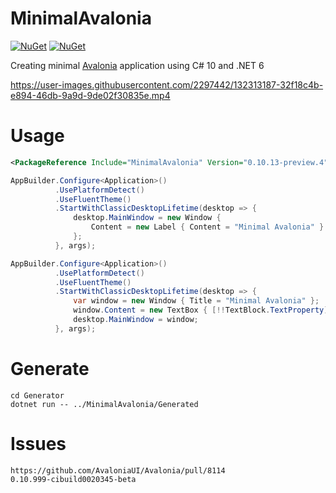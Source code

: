 # MinimalAvalonia

[![NuGet](https://img.shields.io/nuget/v/MinimalAvalonia.svg)](https://www.nuget.org/packages/MinimalAvalonia)
[![NuGet](https://img.shields.io/nuget/dt/MinimalAvalonia.svg)](https://www.nuget.org/packages/MinimalAvalonia)

Creating minimal [Avalonia](https://avaloniaui.net/) application using C# 10 and .NET 6

https://user-images.githubusercontent.com/2297442/132313187-32f18c4b-e894-46db-9a9d-9de02f30835e.mp4

# Usage

```xml
<PackageReference Include="MinimalAvalonia" Version="0.10.13-preview.4" />
```

```C#
AppBuilder.Configure<Application>()
          .UsePlatformDetect()
          .UseFluentTheme()
          .StartWithClassicDesktopLifetime(desktop => {
              desktop.MainWindow = new Window {
                  Content = new Label { Content = "Minimal Avalonia" }
              };
          }, args);
```

```C#
AppBuilder.Configure<Application>()
          .UsePlatformDetect()
          .UseFluentTheme()
          .StartWithClassicDesktopLifetime(desktop => {
              var window = new Window { Title = "Minimal Avalonia" };
              window.Content = new TextBox { [!!TextBlock.TextProperty] = window[!!Window.TitleProperty] };
              desktop.MainWindow = window;
          }, args);
```

# Generate

```
cd Generator
dotnet run -- ../MinimalAvalonia/Generated
```

# Issues

```
https://github.com/AvaloniaUI/Avalonia/pull/8114
0.10.999-cibuild0020345-beta
```
